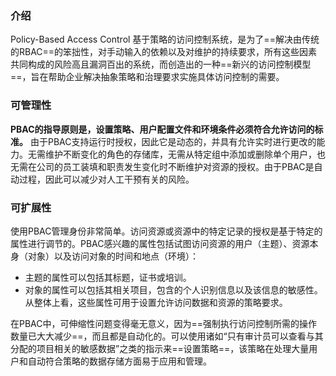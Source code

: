 ### 介绍
Policy-Based Access Control 基于策略的访问控制系统，是为了==解决由传统的RBAC==的笨拙性，对手动输入的依赖以及对维护的持续要求，所有这些因素共同构成的风险高且漏洞百出的系统，而创造出的一种==新兴的访问控制模型==，旨在帮助企业解决抽象策略和治理要求实施具体访问控制的需要。

### 可管理性
**PBAC的指导原则是，设置策略、用户配置文件和环境条件必须符合允许访问的标准。** 由于PBAC支持运行时授权，因此它是动态的，并具有允许实时进行更改的能力。无需维护不断变化的角色的存储库，无需从特定组中添加或删除单个用户，也无需在公司的员工装填和职责发生变化时不断维护对资源的授权。由于PBAC是自动过程，因此可以减少对人工干预有关的风险。

### 可扩展性
使用PBAC管理身份非常简单。访问资源或资源中的特定记录的授权是基于特定的属性进行调节的。PBAC感兴趣的属性包括试图访问资源的用户（主题）、资源本身（对象）以及访问对象的时间和地点（环境）：
- 主题的属性可以包括其标题，证书或培训。
- 对象的属性可以包括其相关项目，包含的个人识别信息以及该信息的敏感性。
从整体上看，这些属性可用于设置允许访问数据和资源的策略要求。

在PBAC中，可伸缩性问题变得毫无意义，因为==强制执行访问控制所需的操作数量已大大减少==，而且都是自动化的。可以使用诸如“只有审计员可以查看与其分配的项目相关的敏感数据”之类的指示来==设置策略==，该策略在处理大量用户和自动符合策略的数据存储方面易于应用和管理。